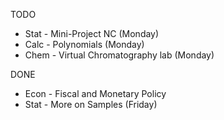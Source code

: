 TODO
- Stat - Mini-Project NC (Monday)
- Calc - Polynomials (Monday)
- Chem - Virtual Chromatography lab (Monday)

DONE
- Econ - Fiscal and Monetary Policy
- Stat - More on Samples (Friday)

